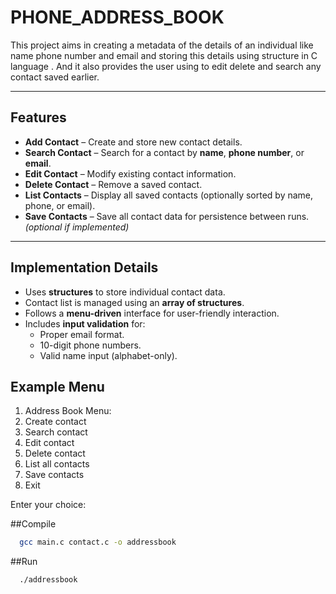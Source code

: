 # PHONE_ADDRESS_BOOK
This project aims in creating a metadata of the details of an individual like name phone number and email and storing this details using structure in C language . And it also provides the user using to edit delete and search any contact saved earlier. 

---

## Features

-  **Add Contact** – Create and store new contact details.
-  **Search Contact** – Search for a contact by **name**, **phone number**, or **email**.
-  **Edit Contact** – Modify existing contact information.
-  **Delete Contact** – Remove a saved contact.
-  **List Contacts** – Display all saved contacts (optionally sorted by name, phone, or email).
-  **Save Contacts** – Save all contact data for persistence between runs. *(optional if implemented)*

---

## Implementation Details

- Uses **structures** to store individual contact data.
- Contact list is managed using an **array of structures**.
- Follows a **menu-driven** interface for user-friendly interaction.
- Includes **input validation** for:
  - Proper email format.
  - 10-digit phone numbers.
  - Valid name input (alphabet-only).

## Example Menu
 1. Address Book Menu:
 2. Create contact
 3. Search contact
 4. Edit contact
 5. Delete contact
 6. List all contacts
 7. Save contacts
 8. Exit
    
  Enter your choice:

##Compile
``` sh
  gcc main.c contact.c -o addressbook
```
##Run
```sh
  ./addressbook
```

